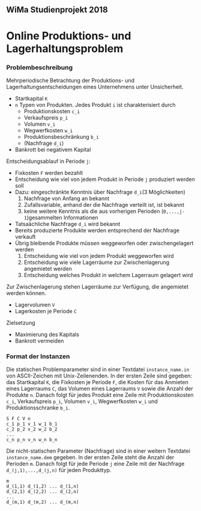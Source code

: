 ## WiMa Studienprojekt 2018
# Online Produktions- und Lagerhaltungsproblem

### Problembeschreibung

Mehrperiodische Betrachtung der Produktions- und Lagerhaltungsentscheidungen eines Unternehmens unter Unsicherheit.
* Startkapital `K`
* `n` Typen von Produkten. Jedes Produkt `i` ist charakterisiert durch
  * Produktionskosten `c_i`
  * Verkaufspreis `p_i`
  * Volumen `v_i`
  * Wegwerfkosten `w_i`
  * Produktionsbeschränkung `b_i`
  * (Nachfrage `d_i`)
* Bankrott bei negativem Kapital

Entscheidungsablauf in Periode `j`:
* Fixkosten `F` werden bezahlt
* Entscheidung wie viel von jedem Produkt in Periode `j` produziert werden soll
* Dazu: eingeschränkte Kenntnis über Nachfrage `d_i`(3 Möglichkeiten)
  1. Nachfrage von Anfang an bekannt
  2. Zufallsvariable, anhand der die Nachfrage verteilt ist, ist bekannt
  3. keine weitere Kenntnis als die aus vorherigen Perioden (`0,...,j-1`)gesammelten Informationen
* Tatsaächliche Nachfrage `d_i` wird bekannt
* Bereits produzierte Produkte werden entsprechend der Nachfrage verkauft
* Übrig bleibende Produkte müssen weggeworfen oder zwischengelagert werden
  1. Entscheidung wie viel von jedem Produkt weggeworfen wird
  2. Entscheidung wie viele Lagerräume zur Zwischenlagerung angemietet werden
  3. Entscheidung welches Produkt in welchem Lagerraum gelagert wird

Zur Zwischenlagerung stehen Lagerräume zur Verfügung, die angemietet werden können.
* Lagervolumen `V`
* Lagerkosten je Periode `C`

Zielsetzung
* Maximierung des Kapitals
* Bankrott vermeiden


### Format der Instanzen

Die statischen Problemparameter sind in einer Textdatei `instance_name.in` von ASCII-Zeichen mit Unix-Zeilenenden.
In der ersten Zeile sind gegeben: das Startkapital `K`, die Fixkosten je Periode `F`, die Kosten für das Anmieten eines Lagerraums `C`, das Volumen eines Lagerraums `V` sowie die Anzahl der Produkte `n`. Danach folgt für jedes Produkt eine Zeile mit Produktionskosten `c_i`, Verkaufspreis `p_i`, Volumen `v_i`, Wegwerfkosten `w_i` und Produktionsschranke `b_i`.

```
S F C V n
c_1 p_1 v_1 w_1 b_1
c_2 p_2 v_2 w_2 b_2
...
c_n p_n v_n w_n b_n
```


Die nicht-statischen Parameter (Nachfrage) sind in einer weitern Textdatei `instance_name.dem` gegeben. In der ersten Zeile steht die Anzahl der Perioden `m`. Danach folgt für jede Periode `j` eine Zeile mit der Nachfrage `d_(j,1),...,d_(j,n)` für jeden Produkttyp.
```
m
d_(1,1) d_(1,2) ... d_(1,n)
d_(2,1) d_(2,2) ... d_(2,n)
...
d_(m,1) d_(m,2) ... d_(m,n)
```
